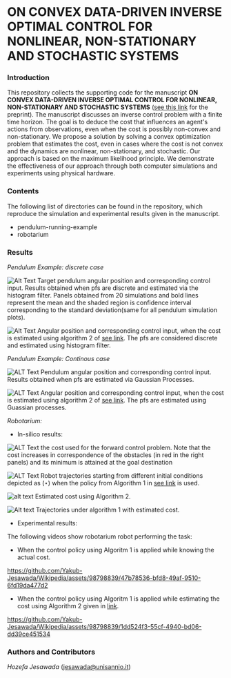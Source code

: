 # ON CONVEX DATA-DRIVEN INVERSE OPTIMAL CONTROL FOR NONLINEAR, NON-STATIONARY AND STOCHASTIC SYSTEMS
### Introduction
This repository collects the supporting code for the manuscript **ON CONVEX DATA-DRIVEN INVERSE OPTIMAL CONTROL FOR NONLINEAR, NON-STATIONARY AND STOCHASTIC SYSTEMS** ([see this link](https://github.com/GIOVRUSSO/Control-Group-Code/blob/master/Inverse_Data-Driven_Probabilistic_Optimal_Control/Paper_preprint.pdf) for the preprint). The manuscript discusses an inverse control problem with a finite time horizon. The goal is to deduce the cost that influences an agent's actions from observations, even when the cost is possibly non-convex and non-stationary. We propose a solution by solving a convex optimization problem that estimates the cost, even in cases where the cost is not convex and the dynamics are nonlinear, non-stationary, and stochastic. Our approach is based on the maximum likelihood principle. We demonstrate the effectiveness of our approach through both computer simulations and experiments using physical hardware.

### Contents
The following list of directories can be found in the repository, which reproduce the simulation and experimental results given in the manuscript.
- pendulum-running-example
- robotarium

### Results
*Pendulum Example: discrete case*

![Alt Text](https://github.com/GIOVRUSSO/Control-Group-Code/blob/master/Inverse_Data-Driven_Probabilistic_Optimal_Control/pendulum-running-example/pendulum_joint_ci_1m_0.6l.jpeg)
Target pendulum angular position and corresponding control input.  Results obtained when pfs are discrete and estimated via the histogram filter.  Panels obtained from $20$ simulations and bold lines represent the mean and the shaded region is confidence interval corresponding to the standard deviation(same for all pendulum simulation plots).


![Alt Text](https://github.com/GIOVRUSSO/Control-Group-Code/blob/master/Inverse_Data-Driven_Probabilistic_Optimal_Control/pendulum-running-example/pendulum_joint_estimated_ci_1m_0.6l.jpg)
Angular position and corresponding control input, when the cost is estimated using algorithm 2 of [see link](). The pfs are considered discrete and estimated using histogram filter.

*Pendulum Example: Continous case*

![ALT Text](https://github.com/GIOVRUSSO/Control-Group-Code/blob/master/Inverse_Data-Driven_Probabilistic_Optimal_Control/pendulum-running-example/GP_pendulum_joint_ci_1m_0.6l.jpeg)
Pendulum angular position and corresponding control input. Results obtained when pfs are estimated via Gaussian Processes. 

![ALT Text](https://github.com/GIOVRUSSO/Control-Group-Code/blob/master/Inverse_Data-Driven_Probabilistic_Optimal_Control/pendulum-running-example/GP_pendulum_joint_ci_1m_0.6l_cost_estimated.jpeg)
Angular position and corresponding control input, when the cost is estimated using algorithm 2 of [see link](). The pfs are estimated using Guassian processes.

*Robotarium:*
- In-silico results:

![ALT Text](https://github.com/GIOVRUSSO/Control-Group-Code/blob/master/Inverse_Data-Driven_Probabilistic_Optimal_Control/robotarium/Cost_Heat_Map%20(1).jpg)
the cost used for the forward control problem.  Note that the cost increases in correspondence of the obstacles (in red in the right panels)  and its minimum is attained at the goal destination

![ALT Text](https://github.com/GIOVRUSSO/Control-Group-Code/blob/master/Inverse_Data-Driven_Probabilistic_Optimal_Control/robotarium/Training_Trajectories.jpg)
Robot trajectories starting from different initial conditions depicted as $(\star)$ when the policy from Algorithm 1 in [see link]() is used.

![alt text](https://github.com/GIOVRUSSO/Control-Group-Code/blob/master/Inverse_Data-Driven_Probabilistic_Optimal_Control/robotarium/Cost_Heat_Map_estimated.jpg)
Estimated cost using Algorithm 2.


![Alt text](https://github.com/GIOVRUSSO/Control-Group-Code/blob/master/Inverse_Data-Driven_Probabilistic_Optimal_Control/robotarium/Test_Trajectories.jpg)
Trajectories under algorithm 1 with estimated cost.




- Experimental results:

The following videos show robotarium robot performing the task:
  - When the control policy using Algoritm 1 is applied while knowing the actual cost.


https://github.com/Yakub-Jesawada/Wikipedia/assets/98798839/47b78536-bfd8-49af-9510-6fd19da477d2

  - When the control policy using Algoritm 1 is applied while estimating the cost using Algorithm 2 given in [link]().

https://github.com/Yakub-Jesawada/Wikipedia/assets/98798839/1dd524f3-55cf-4940-bd06-dd39ce451534

### Authors and Contributors 
*Hozefa Jesawada* (jesawada@unisannio.it)
